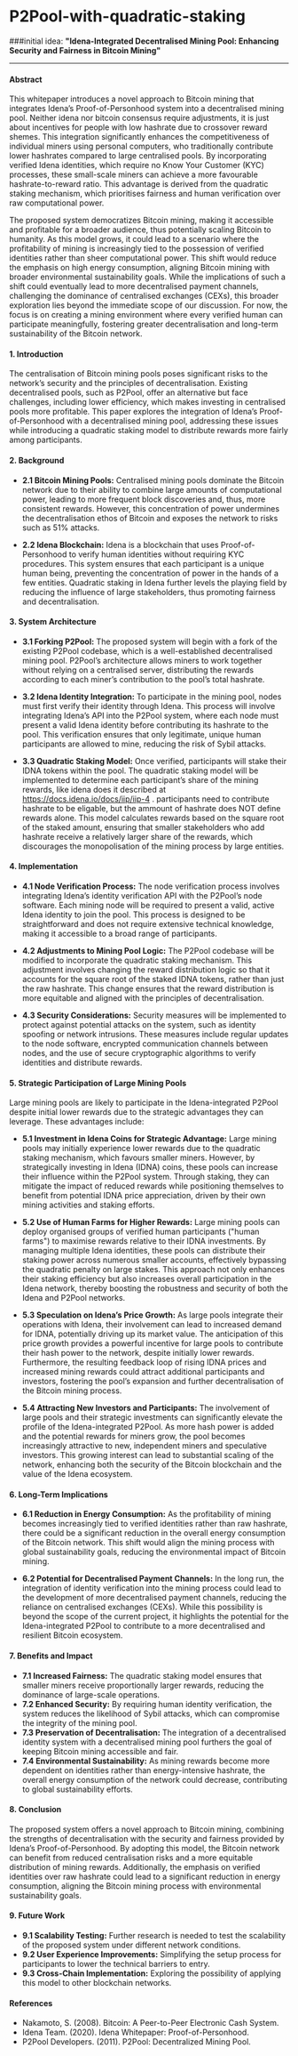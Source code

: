# P2Pool-with-quadratic-staking

###initial idea: **"Idena-Integrated Decentralised Mining Pool: Enhancing Security and Fairness in Bitcoin Mining"**

---

#### **Abstract**

This whitepaper introduces a novel approach to Bitcoin mining that integrates Idena’s Proof-of-Personhood system into a decentralised mining pool. Neither idena nor bitcoin consensus require adjustments, it is just about incentives for people with low hashrate due to crossover reward shemes. This integration significantly enhances the competitiveness of individual miners using personal computers, who traditionally contribute lower hashrates compared to large centralised pools. By incorporating verified Idena identities, which require no Know Your Customer (KYC) processes, these small-scale miners can achieve a more favourable hashrate-to-reward ratio. This advantage is derived from the quadratic staking mechanism, which prioritises fairness and human verification over raw computational power.

The proposed system democratizes Bitcoin mining, making it accessible and profitable for a broader audience, thus potentially scaling Bitcoin to humanity. As this model grows, it could lead to a scenario where the profitability of mining is increasingly tied to the possession of verified identities rather than sheer computational power. This shift would reduce the emphasis on high energy consumption, aligning Bitcoin mining with broader environmental sustainability goals. While the implications of such a shift could eventually lead to more decentralised payment channels, challenging the dominance of centralised exchanges (CEXs), this broader exploration lies beyond the immediate scope of our discussion. For now, the focus is on creating a mining environment where every verified human can participate meaningfully, fostering greater decentralisation and long-term sustainability of the Bitcoin network.

#### **1. Introduction**

The centralisation of Bitcoin mining pools poses significant risks to the network’s security and the principles of decentralisation. Existing decentralised pools, such as P2Pool, offer an alternative but face challenges, including lower efficiency, which makes investing in centralised pools more profitable. This paper explores the integration of Idena’s Proof-of-Personhood with a decentralised mining pool, addressing these issues while introducing a quadratic staking model to distribute rewards more fairly among participants.

#### **2. Background**

- **2.1 Bitcoin Mining Pools:** Centralised mining pools dominate the Bitcoin network due to their ability to combine large amounts of computational power, leading to more frequent block discoveries and, thus, more consistent rewards. However, this concentration of power undermines the decentralisation ethos of Bitcoin and exposes the network to risks such as 51% attacks.

- **2.2 Idena Blockchain:** Idena is a blockchain that uses Proof-of-Personhood to verify human identities without requiring KYC procedures. This system ensures that each participant is a unique human being, preventing the concentration of power in the hands of a few entities. Quadratic staking in Idena further levels the playing field by reducing the influence of large stakeholders, thus promoting fairness and decentralisation.

#### **3. System Architecture**

- **3.1 Forking P2Pool:** The proposed system will begin with a fork of the existing P2Pool codebase, which is a well-established decentralised mining pool. P2Pool’s architecture allows miners to work together without relying on a centralised server, distributing the rewards according to each miner’s contribution to the pool’s total hashrate.

- **3.2 Idena Identity Integration:** To participate in the mining pool, nodes must first verify their identity through Idena. This process will involve integrating Idena’s API into the P2Pool system, where each node must present a valid Idena identity before contributing its hashrate to the pool. This verification ensures that only legitimate, unique human participants are allowed to mine, reducing the risk of Sybil attacks.

- **3.3 Quadratic Staking Model:** Once verified, participants will stake their IDNA tokens within the pool. The quadratic staking model will be implemented to determine each participant’s share of the mining rewards, like idena does it described at https://docs.idena.io/docs/iip/iip-4 . participants need to contribute hashrate to be eligable, but the ammount of hashrate does NOT define rewards alone. This model calculates rewards based on the square root of the staked amount, ensuring that smaller stakeholders who add hashrate receive a relatively larger share of the rewards, which discourages the monopolisation of the mining process by large entities.

#### **4. Implementation**

- **4.1 Node Verification Process:** The node verification process involves integrating Idena’s identity verification API with the P2Pool’s node software. Each mining node will be required to present a valid, active Idena identity to join the pool. This process is designed to be straightforward and does not require extensive technical knowledge, making it accessible to a broad range of participants.

- **4.2 Adjustments to Mining Pool Logic:** The P2Pool codebase will be modified to incorporate the quadratic staking mechanism. This adjustment involves changing the reward distribution logic so that it accounts for the square root of the staked IDNA tokens, rather than just the raw hashrate. This change ensures that the reward distribution is more equitable and aligned with the principles of decentralisation.

- **4.3 Security Considerations:** Security measures will be implemented to protect against potential attacks on the system, such as identity spoofing or network intrusions. These measures include regular updates to the node software, encrypted communication channels between nodes, and the use of secure cryptographic algorithms to verify identities and distribute rewards.

#### **5. Strategic Participation of Large Mining Pools**

Large mining pools are likely to participate in the Idena-integrated P2Pool despite initial lower rewards due to the strategic advantages they can leverage. These advantages include:

- **5.1 Investment in Idena Coins for Strategic Advantage:** Large mining pools may initially experience lower rewards due to the quadratic staking mechanism, which favours smaller miners. However, by strategically investing in Idena (IDNA) coins, these pools can increase their influence within the P2Pool system. Through staking, they can mitigate the impact of reduced rewards while positioning themselves to benefit from potential IDNA price appreciation, driven by their own mining activities and staking efforts.

- **5.2 Use of Human Farms for Higher Rewards:** Large mining pools can deploy organised groups of verified human participants ("human farms") to maximise rewards relative to their IDNA investments. By managing multiple Idena identities, these pools can distribute their staking power across numerous smaller accounts, effectively bypassing the quadratic penalty on large stakes. This approach not only enhances their staking efficiency but also increases overall participation in the Idena network, thereby boosting the robustness and security of both the Idena and P2Pool networks.

- **5.3 Speculation on Idena’s Price Growth:** As large pools integrate their operations with Idena, their involvement can lead to increased demand for IDNA, potentially driving up its market value. The anticipation of this price growth provides a powerful incentive for large pools to contribute their hash power to the network, despite initially lower rewards. Furthermore, the resulting feedback loop of rising IDNA prices and increased mining rewards could attract additional participants and investors, fostering the pool’s expansion and further decentralisation of the Bitcoin mining process.

- **5.4 Attracting New Investors and Participants:** The involvement of large pools and their strategic investments can significantly elevate the profile of the Idena-integrated P2Pool. As more hash power is added and the potential rewards for miners grow, the pool becomes increasingly attractive to new, independent miners and speculative investors. This growing interest can lead to substantial scaling of the network, enhancing both the security of the Bitcoin blockchain and the value of the Idena ecosystem.

#### **6. Long-Term Implications**

- **6.1 Reduction in Energy Consumption:** As the profitability of mining becomes increasingly tied to verified identities rather than raw hashrate, there could be a significant reduction in the overall energy consumption of the Bitcoin network. This shift would align the mining process with global sustainability goals, reducing the environmental impact of Bitcoin mining.

- **6.2 Potential for Decentralised Payment Channels:** In the long run, the integration of identity verification into the mining process could lead to the development of more decentralised payment channels, reducing the reliance on centralised exchanges (CEXs). While this possibility is beyond the scope of the current project, it highlights the potential for the Idena-integrated P2Pool to contribute to a more decentralised and resilient Bitcoin ecosystem.

#### **7. Benefits and Impact**

- **7.1 Increased Fairness:** The quadratic staking model ensures that smaller miners receive proportionally larger rewards, reducing the dominance of large-scale operations.
- **7.2 Enhanced Security:** By requiring human identity verification, the system reduces the likelihood of Sybil attacks, which can compromise the integrity of the mining pool.
- **7.3 Preservation of Decentralisation:** The integration of a decentralised identity system with a decentralised mining pool furthers the goal of keeping Bitcoin mining accessible and fair.
- **7.4 Environmental Sustainability:** As mining rewards become more dependent on identities rather than energy-intensive hashrate, the overall energy consumption of the network could decrease, contributing to global sustainability efforts.

#### **8. Conclusion**

The proposed system offers a novel approach to Bitcoin mining, combining the strengths of decentralisation with the security and fairness provided by Idena’s Proof-of-Personhood. By adopting this model, the Bitcoin network can benefit from reduced centralisation risks and a more equitable distribution of mining rewards. Additionally, the emphasis on verified identities over raw hashrate could lead to a significant reduction in energy consumption, aligning the Bitcoin mining process with environmental sustainability goals.

#### **9. Future Work**

- **9.1 Scalability Testing:** Further research is needed to test the scalability of the proposed system under different network conditions.
- **9.2 User Experience Improvements:** Simplifying the setup process for participants to lower the technical barriers to entry.
- **9.3 Cross-Chain Implementation:** Exploring the possibility of applying this model to other blockchain networks.

#### **References**

- Nakamoto, S. (2008). Bitcoin: A Peer-to-Peer Electronic Cash System.
- Idena Team. (2020). Idena Whitepaper: Proof-of-Personhood.
- P2Pool Developers. (2011). P2Pool: Decentralized Mining Pool.

